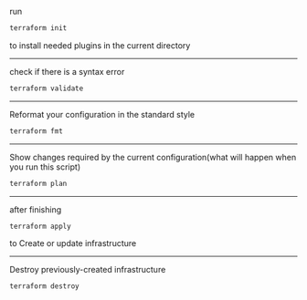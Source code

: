run 

```bash
terraform init
```
to install needed plugins in the current directory

___

check if there is a syntax error

```bash
terraform validate
```
___

Reformat your configuration in the standard style

```bash
terraform fmt
```
___

Show changes required by the current configuration(what will happen when you run this script)

```bash
terraform plan
```

___

after finishing 

```bash
terraform apply
```

to Create or update infrastructure

___

Destroy previously-created infrastructure

```bash
terraform destroy
```

